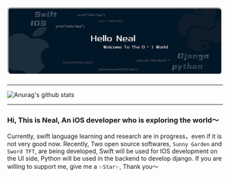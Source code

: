 <img src="https://github.com/NealWills/NealWIlls/blob/master/banner.png?raw=true" alt="Hello Neal">

---

![Anurag's github stats](https://github-readme-stats.vercel.app/api?username=NealWills)

---

### Hi, This is Neal, An iOS developer who is exploring the world～

Currently, swift language learning and research are in progress，even if it is not very good now.
Recently, Two open source softwares, `Sunny Garden` and `Sword TFT`, are being developed, Swift will be used for IOS development on the UI side, Python will be used in the backend to develop django.
If you are willing to support me, give me a `✨Star✨`, Thank you～